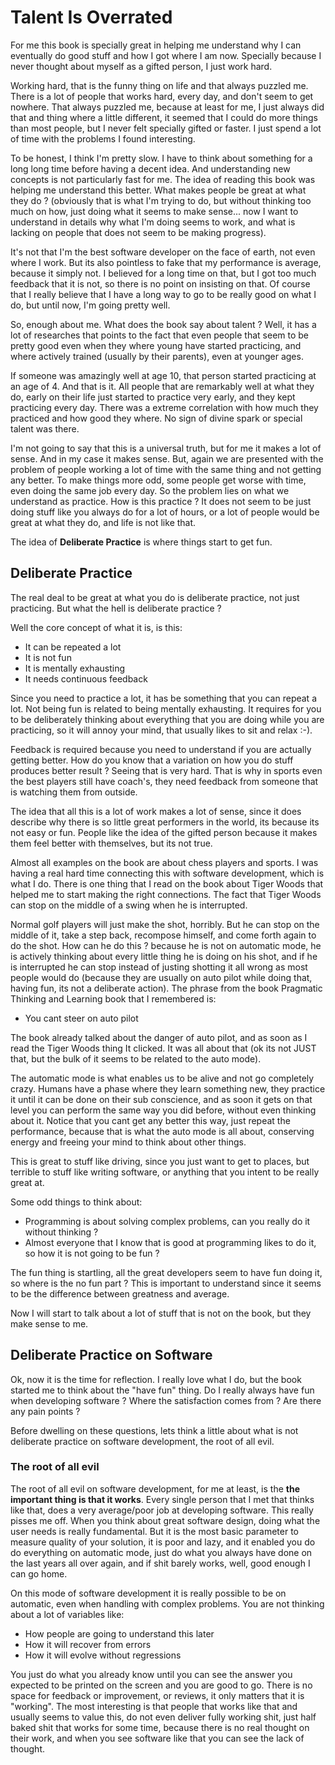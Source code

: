 # Talent Is Overrated

For me this book is specially great in helping me understand why I can
eventually do good stuff and how I got where I am now. Specially because
I never thought about myself as a gifted person, I just work hard.

Working hard, that is the funny thing on life and that always puzzled me.
There is a lot of people that works hard, every day, and don't seem to get nowhere.
That always puzzled me, because at least for me, I just always did that and
thing where a little different, it seemed that I could do more things than
most people, but I never felt specially gifted or faster. I just spend a lot of time
with the problems I found interesting.

To be honest, I think I'm pretty slow. I have to think about something for a long long
time before having a decent idea. And understanding new concepts is not particularly fast
for me. The idea of reading this book was helping me understand this better. What makes
people be great at what they do ? (obviously that is what I'm trying to do, but without
thinking too much on how, just doing what it seems to make sense... now I want to understand
in details why what I'm doing seems to work, and what is lacking on people that does
not seem to be making progress).

It's not that I'm the best software developer on the face of earth, not even where I work.
But its also pointless to fake that my performance is average, because it simply not.
I believed for a long time on that, but I got too much feedback that it is not, so there is
no point on insisting on that. Of course that I really believe that I have a long way to go
to be really good on what I do, but until now, I'm going pretty well.

So, enough about me. What does the book say about talent ? Well, it has a lot of researches
that points to the fact that even people that seem to be pretty good even when they where young
have started practicing, and where actively trained (usually by their parents), even at
younger ages.

If someone was amazingly well at age 10, that person started practicing at an age of 4. And that is it.
All people that are remarkably well at what they do, early on their life just started to
practice very early, and they kept practicing every day. There was a extreme correlation with how
much they practiced and how good they where. No sign of divine spark or special talent was there.

I'm not going to say that this is a universal truth, but for me it makes a lot of sense. And in my
case it makes sense. But, again we are presented with the problem of people working a lot of time with
the same thing and not getting any better. To make things more odd, some people get worse with time, even
doing the same job every day. So the problem lies on what we understand as practice. How is this practice ?
It does not seem to be just doing stuff like you always do for a lot of hours, or a lot of people would
be great at what they do, and life is not like that.

The idea of **Deliberate Practice** is where things start to get fun.


## Deliberate Practice

The real deal to be great at what you do is deliberate practice, not just practicing.
But what the hell is deliberate practice ?

Well the core concept of what it is, is this:

* It can be repeated a lot
* It is not fun
* It is mentally exhausting
* It needs continuous feedback

Since you need to practice a lot, it has be something that you can repeat a lot. Not being fun is related to being
mentally exhausting. It requires for you to be deliberately thinking about everything that you are doing while you are
practicing, so it will annoy your mind, that usually likes to sit and relax :-).

Feedback is required because you need to understand if you are actually getting better. How do you know that a variation
on how you do stuff produces better result ? Seeing that is very hard. That is why in sports even the best players
still have coach's, they need feedback from someone that is watching them from outside.

The idea that all this is a lot of work makes a lot of sense, since it does describe why there is so little great
performers in the world, its because its not easy or fun. People like the idea of the gifted person because it
makes them feel better with themselves, but its not true.

Almost all examples on the book are about chess players and sports. I was having a real hard time connecting this
with software development, which is what I do. There is one thing that I read on the book about Tiger Woods that
helped me to start making the right connections. The fact that Tiger Woods can stop on the middle of a swing when
he is interrupted.

Normal golf players will just make the shot, horribly. But he can stop on the middle of it, take a step back, recompose
himself, and come forth again to do the shot. How can he do this ? because he is not on automatic mode,
he is actively thinking about every little thing he is doing
on his shot, and if he is interrupted he can stop instead of justing shotting it all wrong as most people would do
(because they are usually on auto pilot while doing that, having fun, its not a deliberate action).
The phrase from the book Pragmatic Thinking and Learning book that I remembered is:

* You cant steer on auto pilot

The book already talked about the danger of auto pilot, and as soon as I read the Tiger Woods thing It clicked. It
was all about that (ok its not JUST that, but the bulk of it seems to be related to the auto mode).

The automatic mode is what enables us to be alive and not go completely crazy. Humans have a phase where they learn
something new, they practice it until it can be done on their sub conscience, and as soon it gets on that level
you can perform the same way you did before, without even thinking about it. Notice that you cant get any better this way,
just repeat the performance, because that is what the auto mode is all about, conserving energy and freeing your
mind to think about other things.

This is great to stuff like driving, since you just want to get to places, but terrible to stuff like writing software,
or anything that you intent to be really great at.

Some odd things to think about:

* Programming is about solving complex problems, can you really do it without thinking ?
* Almost everyone that I know that is good at programming likes to do it, so how it is not going to be fun ?

The fun thing is startling, all the great developers seem to have fun doing it, so where is the no fun part ?
This is important to understand since it seems to be the difference between greatness and average.

Now I will start to talk about a lot of stuff that is not on the book, but they make sense to me.


## Deliberate Practice on Software

Ok, now it is the time for reflection. I really love what I do, but the book started me to think about
the "have fun" thing. Do I really always have fun when developing software ? Where the satisfaction comes
from ? Are there any pain points ?

Before dwelling on these questions, lets think a little about what is not deliberate practice on software
development, the root of all evil.


### The root of all evil

The root of all evil on software development, for me at least, is the **the important thing is that it works**.
Every single person that I met that thinks like that, does a very average/poor job at developing software.
This really pisses me off. When you think about great software design, doing what the user needs is really
fundamental. But it is the most basic parameter to measure quality of your solution, it is poor and lazy,
and it enabled you do do everything on automatic mode, just do what you always have done on the last years
all over again, and if shit barely works, well, good enough I can go home.

On this mode of software development it is really possible to be on automatic, even when handling with complex
problems. You are not thinking about a lot of variables like:

* How people are going to understand this later
* How it will recover from errors
* How it will evolve without regressions

You just do what you already know until you can see the answer you expected to be printed on the screen and
you are good to go. There is no space for feedback or improvement, or reviews, it only matters that it is
"working". The most interesting is that people that works like that and usually seems to value this, do not
even deliver fully working shit, just half baked shit that works for some time, because there is no real
thought on their work, and when you see software like that you can see the lack of thought.
